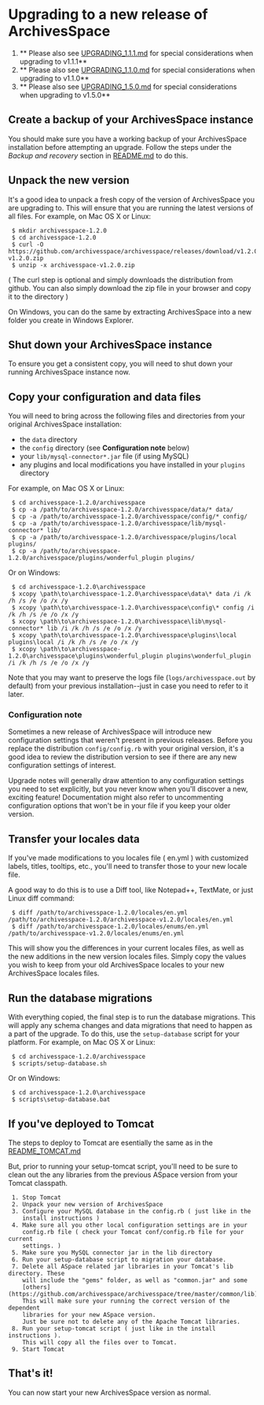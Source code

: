 # Upgrading to a new release of ArchivesSpace

1. ** Please also see [UPGRADING_1.1.1.md](https://github.com/archivesspace/archivesspace/blob/master/UPGRADING_1.1.1.md) for special considerations when upgrading to v1.1.1**
2. ** Please also see [UPGRADING_1.1.0.md](https://github.com/archivesspace/archivesspace/blob/master/UPGRADING_1.1.0.md) for special considerations when upgrading to v1.1.0**
3. ** Please also see [UPGRADING_1.5.0.md](https://github.com/archivesspace/archivesspace/blob/master/UPGRADING_1.5.0.md) for special considerations when upgrading to v1.5.0**


## Create a backup of your ArchivesSpace instance

You should make sure you have a working backup of your ArchivesSpace
installation before attempting an upgrade.  Follow the steps
under the *Backup and recovery* section in [README.md](https://github.com/archivesspace/archivesspace/blob/master/README.md) to do this.


## Unpack the new version

It's a good idea to unpack a fresh copy of the version of
ArchivesSpace you are upgrading to.  This will ensure that you are
running the latest versions of all files.  For example, on Mac OS X or
Linux:

     $ mkdir archivesspace-1.2.0
     $ cd archivesspace-1.2.0
     $ curl -O https://github.com/archivesspace/archivesspace/releases/download/v1.2.0/archivesspace-v1.2.0.zip
     $ unzip -x archivesspace-v1.2.0.zip

( The curl step is optional and simply downloads the distribution from github. You can also
 simply download the zip file in your browser and copy it to the directory ) 

On Windows, you can do the same by extracting ArchivesSpace into a new
folder you create in Windows Explorer.

## Shut down your ArchivesSpace instance

To ensure you get a consistent copy, you will need to shut down your
running ArchivesSpace instance now.


## Copy your configuration and data files

You will need to bring across the following files and directories from
your original ArchivesSpace installation:

  * the `data` directory
  * the `config` directory (see **Configuration note** below)
  * your `lib/mysql-connector*.jar` file (if using MySQL)
  * any plugins and local modifications you have installed in your `plugins` directory

For example, on Mac OS X or Linux:

     $ cd archivesspace-1.2.0/archivesspace
     $ cp -a /path/to/archivesspace-1.2.0/archivesspace/data/* data/
     $ cp -a /path/to/archivesspace-1.2.0/archivesspace/config/* config/
     $ cp -a /path/to/archivesspace-1.2.0/archivesspace/lib/mysql-connector* lib/
     $ cp -a /path/to/archivesspace-1.2.0/archivesspace/plugins/local plugins/
     $ cp -a /path/to/archivesspace-1.2.0/archivesspace/plugins/wonderful_plugin plugins/

Or on Windows:

     $ cd archivesspace-1.2.0\archivesspace
     $ xcopy \path\to\archivesspace-1.2.0\archivesspace\data\* data /i /k /h /s /e /o /x /y
     $ xcopy \path\to\archivesspace-1.2.0\archivesspace\config\* config /i /k /h /s /e /o /x /y
     $ xcopy \path\to\archivesspace-1.2.0\archivesspace\lib\mysql-connector* lib /i /k /h /s /e /o /x /y
     $ xcopy \path\to\archivesspace-1.2.0\archivesspace\plugins\local plugins\local /i /k /h /s /e /o /x /y
     $ xcopy \path\to\archivesspace-1.2.0\archivesspace\plugins\wonderful_plugin plugins\wonderful_plugin /i /k /h /s /e /o /x /y


Note that you may want to preserve the logs file (`logs/archivesspace.out` 
by default) from your previous installation--just in case you need to 
refer to it later.

### Configuration note

Sometimes a new release of ArchivesSpace will introduce new
configuration settings that weren't present in previous releases.
Before you replace the distribution `config/config.rb` with your
original version, it's a good idea to review the distribution version
to see if there are any new configuration settings of interest.

Upgrade notes will generally draw attention to any configuration
settings you need to set explicitly, but you never know when you'll
discover a new, exciting feature!  Documentation might also refer to
uncommenting configuration options that won't be in your file if you
keep your older version.


## Transfer your locales data

If you've made modifications to you locales file ( en.yml ) with customized
labels, titles, tooltips, etc., you'll need to transfer those to your new
locale file. 

A good way to do this is to use a Diff tool, like Notepad++, TextMate, or just
Linux diff command:

     $ diff /path/to/archivesspace-1.2.0/locales/en.yml /path/to/archivesspace-1.2.0/archivesspace-v1.2.0/locales/en.yml
     $ diff /path/to/archivesspace-1.2.0/locales/enums/en.yml /path/to/archivesspace-v1.2.0/locales/enums/en.yml

This will show you the differences in your current locales files, as well as the
new additions in the new version locales files. Simply copy the values you wish
to keep from your old ArchivesSpace locales to your new ArchivesSpace locales
files. 

## Run the database migrations

With everything copied, the final step is to run the database
migrations.  This will apply any schema changes and data migrations
that need to happen as a part of the upgrade.  To do this, use the
`setup-database` script for your platform. For example, on Mac OS X
or Linux:

     $ cd archivesspace-1.2.0/archivesspace
     $ scripts/setup-database.sh

Or on Windows:

     $ cd archivesspace-1.2.0\archivesspace
     $ scripts\setup-database.bat


## If you've deployed to Tomcat

The steps to deploy to Tomcat are esentially the same as in the
[README_TOMCAT.md](https://github.com/archivesspace/archivesspace/blob/master/README_TOMCAT.md)

But, prior to running your setup-tomcat script, you'll need to be sure to clean out the
any libraries from the previous ASpace version from your Tomcat classpath.

     1. Stop Tomcat
     2. Unpack your new version of ArchivesSpace
     3. Configure your MySQL database in the config.rb ( just like in the
        install instructions )
     4. Make sure all you other local configuration settings are in your
        config.rb file ( check your Tomcat conf/config.rb file for your current
        settings. )
     5. Make sure you MySQL connector jar in the lib directory
     6. Run your setup-database script to migration your database. 
     7. Delete all ASpace related jar libraries in your Tomcat's lib directory. These
        will include the "gems" folder, as well as "common.jar" and some 
        [others](https://github.com/archivesspace/archivesspace/tree/master/common/lib). 
        This will make sure your running the correct version of the dependent
        libraries for your new ASpace version. 
        Just be sure not to delete any of the Apache Tomcat libraries.
     8. Run your setup-tomcat script ( just like in the install instructions ).
        This will copy all the files over to Tomcat. 
     9. Start Tomcat
    
## That's it!

You can now start your new ArchivesSpace version as normal.
